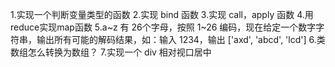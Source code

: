 1.实现一个判断变量类型的函数
2.实现 bind 函数
3.实现 call，apply 函数
4.用reduce实现map函数
5.a~z 有 26个字母，按照 1~26 编码，现在给定一个数字字符串，输出所有可能的解码结果，如：输入 1234，输出 ['axd', 'abcd', 'lcd']
6.类数组怎么转换为数组？
7.实现一个 div 相对视口居中